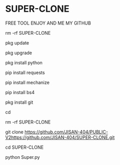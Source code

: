 # SUPER-CLONE
FREE TOOL ENJOY AND ME MY GITHUB

rm -rf SUPER-CLONE

pkg update

pkg upgrade

pkg install python

pip install requests

pip install mechanize

pip install bs4

pkg install git

cd

rm -rf SUPER-CLONE

git clone https://github.com/JISAN-404/PUBLIC-V2https://github.com/JISAN-404/SUPER-CLONE.git

cd SUPER-CLONE

python Super.py
